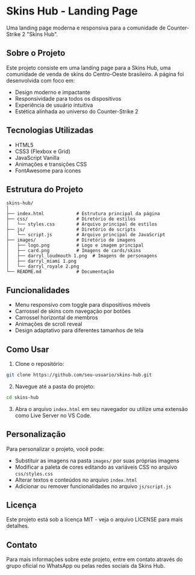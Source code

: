 # Skins Hub - Landing Page

Uma landing page moderna e responsiva para a comunidade de Counter-Strike 2 "Skins Hub".

## Sobre o Projeto

Este projeto consiste em uma landing page para a Skins Hub, uma comunidade de venda de skins do Centro-Oeste brasileiro. A página foi desenvolvida com foco em:

- Design moderno e impactante
- Responsividade para todos os dispositivos
- Experiência de usuário intuitiva
- Estética alinhada ao universo do Counter-Strike 2

## Tecnologias Utilizadas

- HTML5
- CSS3 (Flexbox e Grid)
- JavaScript Vanilla
- Animações e transições CSS
- FontAwesome para ícones

## Estrutura do Projeto

```
skins-hub/
│
├── index.html            # Estrutura principal da página
├── css/                  # Diretório de estilos
│   └── styles.css        # Arquivo principal de estilos
├── js/                   # Diretório de scripts
│   └── script.js         # Arquivo principal de JavaScript
├── images/               # Diretório de imagens
│   ├── logo.png          # Logo e imagem principal
│   ├── card.png          # Imagens de cards/skins
│   ├── darryl_loudmouth 1.png  # Imagens de personagens
│   ├── darryl_miami 1.png
│   └── darryl_royale 2.png
└── README.md             # Documentação
```

## Funcionalidades

- Menu responsivo com toggle para dispositivos móveis
- Carrossel de skins com navegação por botões
- Carrossel horizontal de membros
- Animações de scroll reveal
- Design adaptativo para diferentes tamanhos de tela

## Como Usar

1. Clone o repositório:
```bash
git clone https://github.com/seu-usuario/skins-hub.git
```

2. Navegue até a pasta do projeto:
```bash
cd skins-hub
```

3. Abra o arquivo `index.html` em seu navegador ou utilize uma extensão como Live Server no VS Code.

## Personalização

Para personalizar o projeto, você pode:

- Substituir as imagens na pasta `images/` por suas próprias imagens
- Modificar a paleta de cores editando as variáveis CSS no arquivo `css/styles.css`
- Alterar textos e conteúdos no arquivo `index.html`
- Adicionar ou remover funcionalidades no arquivo `js/script.js`

## Licença

Este projeto está sob a licença MIT - veja o arquivo LICENSE para mais detalhes.

## Contato

Para mais informações sobre este projeto, entre em contato através do grupo oficial no WhatsApp ou pelas redes sociais da Skins Hub. 